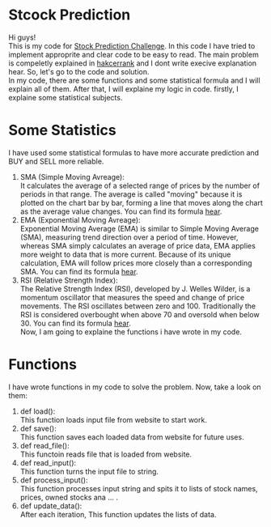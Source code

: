 # Stcock Prediction

Hi guys! <br />
This is my code for [Stock Prediction Challenge](https://www.hackerrank.com/challenges/stockprediction/problem). In this code I have tried to implement approprite and clear code to be easy to read. The main problem is compeletly explained in [hakcerrank](https://www.hackerrank.com/challenges/stockprediction/problem) and I dont write execive explanation hear. So, let's go to the code and solution. <br />
In my code, there are some functions and some statistical formula and I will explain all of them. After that, I will explaine my logic in code. firstly, I explaine some statistical subjects. <br />
# Some Statistics
I have used some statistical formulas to have more accurate prediction and BUY and SELL more reliable. <br />
1. SMA (Simple Moving Avreage): <br />
It calculates the average of a selected range of prices by the number of periods in that range. The average is called "moving" because it is plotted on the chart bar by bar, forming a line that moves along the chart as the average value changes. You can find its formula [hear](https://www.investopedia.com/terms/s/sma.asp#:~:text=A%20simple%20moving%20average%20(SMA)%20calculates%20the%20average%20of%20a,of%20periods%20in%20that%20range).
2. EMA (Exponential Moving Avreage): <br />
Exponential Moving Average (EMA) is similar to Simple Moving Average (SMA), measuring trend direction over a period of time. However, whereas SMA simply calculates an average of price data, EMA applies more weight to data that is more current. Because of its unique calculation, EMA will follow prices more closely than a corresponding SMA. You can find its formula [hear](https://www.investopedia.com/ask/answers/122314/what-exponential-moving-average-ema-formula-and-how-ema-calculated.asp#:~:text=The%20exponential%20moving%20average%20(EMA)%20is%20a%20technical%20chart%20indicator,importance%20to%20recent%20price%20data).
3. RSI (Relative Strength Index): <br />
The Relative Strength Index (RSI), developed by J. Welles Wilder, is a momentum oscillator that measures the speed and change of price movements. The RSI oscillates between zero and 100. Traditionally the RSI is considered overbought when above 70 and oversold when below 30. You can find its formula [hear](https://www.investopedia.com/terms/r/rsi.asp).<br />
Now, I am going to explaine the functions i have wrote in my code.
# Functions
I have wrote functions in my code to solve the problem. Now, take a look on them: <br />
1. def load(): <br />
This function loads input file from website to start work. <br />
2. def save():<br />
This function saves each loaded data from website for future uses.<br />
3. def read_file():<br />
This functoin reads file that is loaded from website.<br />
4. def read_input():<br />
This function turns the input file to string.<br />
5. def process_input():<br />
This function processes input string and spits it to lists of stock names, prices, owned stocks ana ... . <br />
6. def update_data():<br />
After each iteration, This function updates the lists of data.

